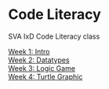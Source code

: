 # Code Literacy
SVA IxD Code Literacy class

<a href="https://github.com/margaritayong/code-literacy/tree/master/week_01">Week 1: Intro</a><br>
<a href="https://github.com/margaritayong/code-literacy/tree/master/week_02">Week 2: Datatypes</a><br>
<a href="https://github.com/margaritayong/code-literacy/tree/master/week_03">Week 3: Logic Game</a><br>
<a href="https://github.com/margaritayong/code-literacy/tree/master/week_04">Week 4: Turtle Graphic</a>
